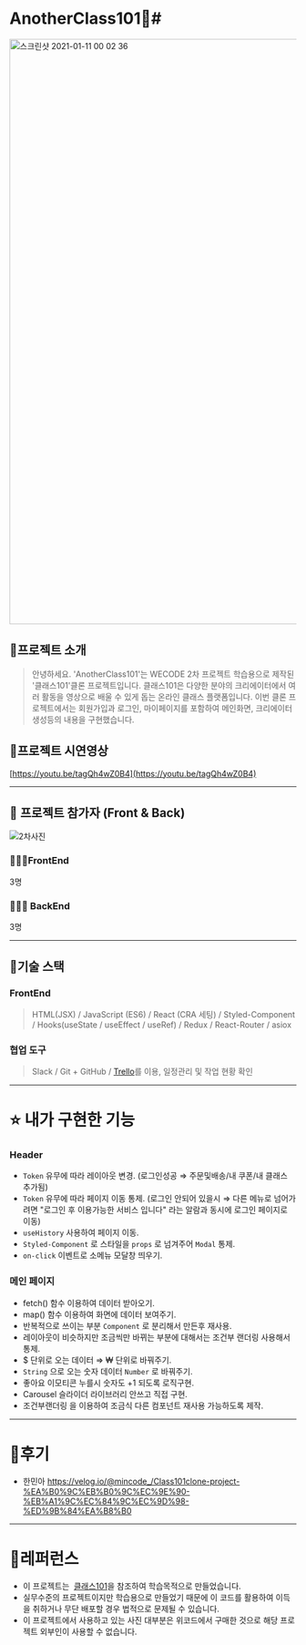# **AnotherClass101🌷**#
<img width="1028" alt="스크린샷 2021-01-11 00 02 36" src="https://user-images.githubusercontent.com/71719160/104126531-7489e900-53a0-11eb-99f2-f4dd69275f9b.png">



## 🌷**프로젝트 소개**

> 안녕하세요. 'AnotherClass101'는 WECODE 2차 프로젝트 학습용으로 제작된 '클래스101'클론 프로젝트입니다. 클래스101은 다양한 분야의 크리에이터에서 여러 활동을 영상으로 배울 수 있게 돕는 온라인 클래스 플랫폼입니다. 이번 클론 프로젝트에서는 회원가입과 로그인, 마이페이지를 포함하여 메인화면, 크리에이터 생성등의 내용을 구현했습니다.

## 🌷**프로젝트 시연영상**

[https://youtu.be/tagQh4wZ0B4](https://youtu.be/tagQh4wZ0B4)

---


## 🌷 프로젝트 참가자 (Front & Back)

![2차사진](https://user-images.githubusercontent.com/71719160/104126401-9fc00880-539f-11eb-8f30-0fc738fdab1f.jpg)

### **👩‍👧‍👧FrontEnd**
3명

### 👩‍👦‍👦 **BackEnd**

3명

---

## 🌷**기술 스택**

### **FrontEnd**

> HTML(JSX) / JavaScript (ES6) / React (CRA 세팅) / Styled-Component / Hooks(useState / useEffect / useRef) / Redux / React-Router / asiox


### **협업 도구**

> Slack / Git + GitHub / [Trello](https://trello.com/b/9SEvYOoX/anotherclass101)를 이용, 일정관리 및 작업 현황 확인

---

# **⭐️ 내가 구현한 기능**



### Header

- `Token` 유무에 따라 레이아웃 변경. (로그인성공 ⇒ 주문및배송/내 쿠폰/내 클래스 추가됨)
- `Token` 유무에 따라 페이지 이동 통제.
(로그인 안되어 있을시 ⇒ 다른 메뉴로  넘어가려면 "로그인 후 이용가능한 서비스 입니다" 라는 알람과 동시에 로그인 페이지로 이동)
- `useHistory`  사용하여 페이지 이동.
- `Styled-Component` 로 스타일을 `props`  로 넘겨주어 `Modal`  통제.
- `on-click` 이벤트로 소메뉴 모달창 띄우기.

### 메인 **페이지**

- fetch() 함수 이용하여 데이터 받아오기.
- map() 함수 이용하여 화면에 데이터 보여주기. 
- 반복적으로 쓰이는 부분 `Component` 로 분리해서 만든후 재사용.
- 레이아웃이 비슷하지만 조금씩만 바뀌는 부분에 대해서는 조건부 랜더링 사용해서 통제.
- $ 단위로 오는 데이터 ⇒ ₩ 단위로 바꿔주기.
- `String`  으로 오는 숫자 데이터 `Number` 로 바꿔주기.
- 좋아요 이모티콘 누를시 숫자도 +1 되도록 로직구현.
- Carousel 슬라이더 라이브러리 안쓰고 직접 구현.
- 조건부랜더링 을 이용하여 조금식 다른 컴포넌트 재사용 가능하도록 제작.



---

# 🌷**후기**

- 한민아 https://velog.io/@mincode_/Class101clone-project-%EA%B0%9C%EB%B0%9C%EC%9E%90-%EB%A1%9C%EC%84%9C%EC%9D%98-%ED%9B%84%EA%B8%B0

---

# 🌷**레퍼런스**

- 이 프로젝트는  [클래스101](https://class101.net/)을 참조하여 학습목적으로 만들었습니다.
- 실무수준의 프로젝트이지만 학습용으로 만들었기 때문에 이 코드를 활용하여 이득을 취하거나 무단 배포할 경우 법적으로 문제될 수 있습니다.
- 이 프로젝트에서 사용하고 있는 사진 대부분은 위코드에서 구매한 것으로 해당 프로젝트 외부인이 사용할 수 없습니다.

